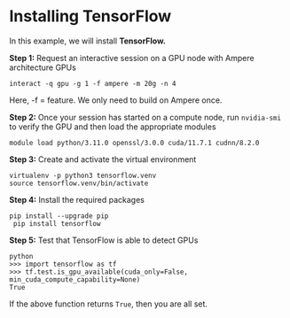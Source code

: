# Installing TensorFlow

In this example, we will install **TensorFlow.**&#x20;

**Step 1:** Request an interactive session on a GPU node with Ampere architecture GPUs

```
interact -q gpu -g 1 -f ampere -m 20g -n 4
```

Here, -f = feature. We only need to build on Ampere once.&#x20;

**Step 2:** Once your session has started on a compute node, run `nvidia-smi` to verify the GPU and then load the appropriate modules&#x20;

```
module load python/3.11.0 openssl/3.0.0 cuda/11.7.1 cudnn/8.2.0
```

**Step 3:** Create and activate the virtual environment

```
virtualenv -p python3 tensorflow.venv
source tensorflow.venv/bin/activate
```

**Step 4:** Install the required packages

```
pip install --upgrade pip
 pip install tensorflow
```

**Step 5:** Test that TensorFlow is able to detect GPUs

```
python
>>> import tensorflow as tf
>>> tf.test.is_gpu_available(cuda_only=False, min_cuda_compute_capability=None)
True
```

If the above function returns `True`, then you are all set.&#x20;
